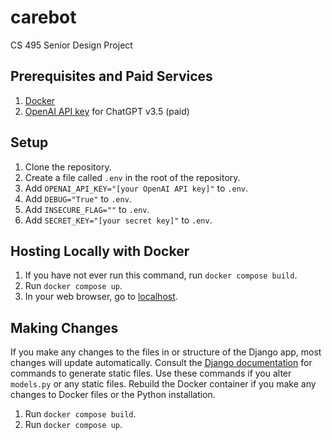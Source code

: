 # carebot

CS 495 Senior Design Project

## Prerequisites and Paid Services

1. [Docker](https://docs.docker.com/engine/install/)
2. [OpenAI API key](https://platform.openai.com/docs/introduction) for ChatGPT v3.5 (paid)

## Setup

1. Clone the repository.
2. Create a file called `.env` in the root of the repository.
3. Add `OPENAI_API_KEY="[your OpenAI API key]"` to `.env`.
4. Add `DEBUG="True"` to `.env`.
5. Add `INSECURE_FLAG=""` to `.env`.
6. Add `SECRET_KEY="[your secret key]"` to `.env`.

## Hosting Locally with Docker

1. If you have not ever run this command, run `docker compose build`.
2. Run `docker compose up`.
3. In your web browser, go to [localhost](localhost).

## Making Changes

If you make any changes to the files in or structure of the Django app, most changes will update automatically. Consult the [Django documentation](https://docs.djangoproject.com/en/5.0/howto/static-files/) for commands to generate static files. Use these commands if you alter `models.py` or any static files. Rebuild the Docker container if you make any changes to Docker files or the Python installation.

1. Run `docker compose build`.
2. Run `docker compose up`.
